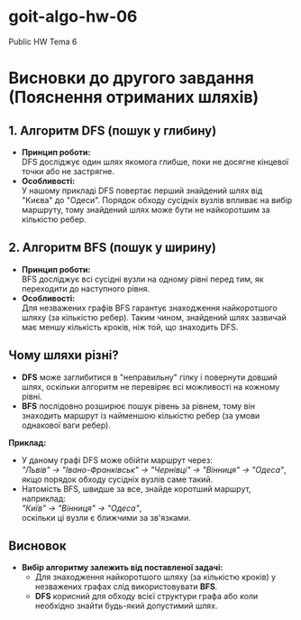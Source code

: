 # goit-algo-hw-06
Public HW Tema 6

# Висновки до другого завдання (Пояснення отриманих шляхів)

## 1. Алгоритм DFS (пошук у глибину)
- **Принцип роботи:**  
  DFS досліджує один шлях якомога глибше, поки не досягне кінцевої точки або не застрягне.
- **Особливості:**  
  У нашому прикладі DFS повертає перший знайдений шлях від "Києва" до "Одеси". Порядок обходу сусідніх вузлів впливає на вибір маршруту, тому знайдений шлях може бути не найкоротшим за кількістю ребер.

## 2. Алгоритм BFS (пошук у ширину)
- **Принцип роботи:**  
  BFS досліджує всі сусідні вузли на одному рівні перед тим, як переходити до наступного рівня.
- **Особливості:**  
  Для незважених графів BFS гарантує знаходження найкоротшого шляху (за кількістю ребер). Таким чином, знайдений шлях зазвичай має меншу кількість кроків, ніж той, що знаходить DFS.

## Чому шляхи різні?
- **DFS** може заглибитися в "неправильну" гілку і повернути довший шлях, оскільки алгоритм не перевіряє всі можливості на кожному рівні.
- **BFS** послідовно розширює пошук рівень за рівнем, тому він знаходить маршрут із найменшою кількістю ребер (за умови однакової ваги ребер).

**Приклад:**
- У даному графі DFS може обійти маршрут через:  
  *"Львів" → "Івано-Франківськ" → "Чернівці" → "Вінниця" → "Одеса"*,  
  якщо порядок обходу сусідніх вузлів саме такий.
- Натомість BFS, швидше за все, знайде коротший маршрут, наприклад:  
  *"Київ" → "Вінниця" → "Одеса"*,  
  оскільки ці вузли є ближчими за зв'язками.

## Висновок
- **Вибір алгоритму залежить від поставленої задачі:**  
  - Для знаходження найкоротшого шляху (за кількістю кроків) у незважених графах слід використовувати **BFS**.
  - **DFS** корисний для обходу всієї структури графа або коли необхідно знайти будь-який допустимий шлях.
